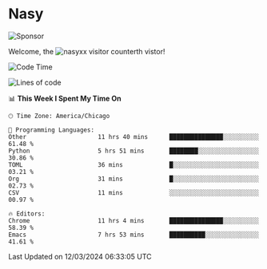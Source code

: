 # Nasy

<!--
<p align="center">
<img height="200" src="https://github-readme-stats.vercel.app/api?username=nasyxx&count_private=true&show_icons=true&theme=dracula&include_all_commits=true"/>
<img height="200" src="https://github-readme-stats.vercel.app/api/top-langs/?username=nasyxx&theme=dracula&hide=html,jupyter+notebook&count_private=true&show_icons=true"/>
</p>

  
----------------
-->

![Sponsor](https://img.shields.io/static/v1.svg?label=Sponsor&message=%E2%9D%A4&logo=GitHub&style=flat&color=pink)
 
Welcome, the ![nasyxx visitor counter](https://count.getloli.com/get/@nasyxx?theme=rule34)th vistor!
 
<!--START_SECTION:waka-->
![Code Time](http://img.shields.io/badge/Code%20Time-4%2C351%20hrs%2030%20mins-blue)

![Lines of code](https://img.shields.io/badge/From%20Hello%20World%20I%27ve%20Written-6.3%20million%20lines%20of%20code-blue)

📊 **This Week I Spent My Time On** 

```text
🕑︎ Time Zone: America/Chicago

💬 Programming Languages: 
Other                    11 hrs 40 mins      ███████████████░░░░░░░░░░   61.48 % 
Python                   5 hrs 51 mins       ████████░░░░░░░░░░░░░░░░░   30.86 % 
TOML                     36 mins             █░░░░░░░░░░░░░░░░░░░░░░░░   03.21 % 
Org                      31 mins             █░░░░░░░░░░░░░░░░░░░░░░░░   02.73 % 
CSV                      11 mins             ░░░░░░░░░░░░░░░░░░░░░░░░░   00.97 % 

🔥 Editors: 
Chrome                   11 hrs 4 mins       ███████████████░░░░░░░░░░   58.39 % 
Emacs                    7 hrs 53 mins       ██████████░░░░░░░░░░░░░░░   41.61 % 
```


 Last Updated on 12/03/2024 06:33:05 UTC
<!--END_SECTION:waka-->

<!-- ![visitors](https://visitor-badge.laobi.icu/badge?page_id=nasyxx.nasyxx) -->

